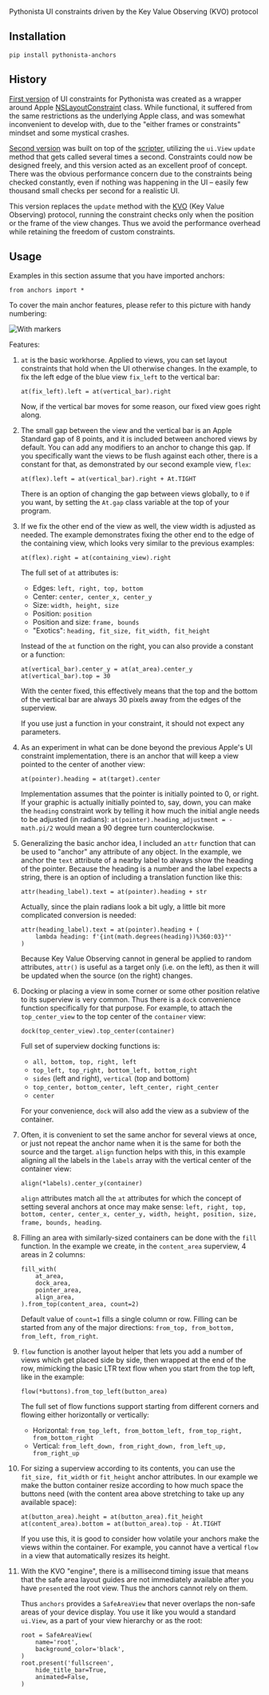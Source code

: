 Pythonista UI constraints driven by the Key Value Observing (KVO) protocol

## Installation

    pip install pythonista-anchors

## History

[First version](https://github.com/mikaelho/pythonista-uiconstraints) of UI constraints for Pythonista was created as a wrapper around Apple [NSLayoutConstraint](https://developer.apple.com/documentation/uikit/nslayoutconstraint?language=objc) class. While functional, it suffered from the same restrictions as the underlying Apple class, and was somewhat inconvenient to develop with, due to the "either frames or constraints" mindset and some mystical crashes.

[Second version]() was built on top of the [scripter](https://github.com/mikaelho/scripter), utilizing the `ui.View` `update` method that gets called several times a second. Constraints could now be designed freely, and this version acted as an excellent proof of concept. There was the obvious performance concern due to the constraints being checked constantly, even if nothing was happening in the UI – easily few thousand small checks per second for a realistic UI.

This version replaces the `update` method with the [KVO](https://developer.apple.com/documentation/objectivec/nsobject/nskeyvalueobserving?language=objc) (Key Value Observing) protocol, running the constraint checks only when the position or the frame of the view changes. Thus we avoid the performance overhead while retaining the freedom of custom constraints.

## Usage

Examples in this section assume that you have imported anchors:

```
from anchors import *
```

To cover the main anchor features, please refer to this picture with handy numbering:

![With markers](https://raw.githubusercontent.com/mikaelho/scripter/master/images/anchor-with-markers.png)

Features:

1. `at` is the basic workhorse. Applied to views, you can set layout constraints that hold when the UI otherwise changes. In the example, to fix the left edge of the blue view `fix_left` to the vertical bar:
  
    ```
    at(fix_left).left = at(vertical_bar).right
    ```
   
   Now, if the vertical bar moves for some reason, our fixed view goes right along.
   
2. The small gap between the view and the vertical bar is an Apple Standard gap of 8 points, and it is included between anchored views by default. You can add any modifiers to an anchor to change this gap. If you specifically want the views to be flush against each other, there is a constant for that, as demonstrated by our second example view, `flex`:
    
    ```
    at(flex).left = at(vertical_bar).right + At.TIGHT
    ```
    
   There is an option of changing the gap between views globally, to `0` if you want, by setting the `At.gap` class variable at the top of your program.
    
3. If we fix the other end of the view as well, the view width is adjusted as needed. The example demonstrates fixing the other end to the edge of the containing view, which looks very similar to the previous examples:

    ```
    at(flex).right = at(containing_view).right
    ```
    
   The full set of `at` attributes is:
   
   - Edges: `left, right, top, bottom`
   - Center: `center, center_x, center_y`
   - Size: `width, height, size`
   - Position: `position`
   - Position and size: `frame, bounds`
   - "Exotics": `heading, fit_size, fit_width, fit_height`
   
   Instead of the `at` function on the right, you can also provide a constant or a function:
   
    ```
    at(vertical_bar).center_y = at(at_area).center_y
    at(vertical_bar).top = 30
    ```
    
    With the center fixed, this effectively means that the top and the bottom of the vertical bar are always 30 pixels away from the edges of the superview.
    
    If you use just a function in your constraint, it should not expect any parameters.
   
4. As an experiment in what can be done beyond the previous Apple's UI constraint implementation, there is an anchor that will keep a view pointed to the center of another view:

    ```
    at(pointer).heading = at(target).center
    ```
    
   Implementation assumes that the pointer is initially pointed to 0, or right. If your graphic is actually initially pointed to, say, down, you can make the `heading` constraint work by telling it how much the initial angle needs to be adjusted (in radians): `at(pointer).heading_adjustment = -math.pi/2` would mean a 90 degree turn counterclockwise.
   
5. Generalizing the basic anchor idea, I included an `attr` function that can be used to "anchor" any attribute of any object. In the example, we anchor the `text` attribute of a nearby label to always show the heading of the pointer. Because the heading is a number and the label expects a string, there is an option of including a translation function like this:

    ```
    attr(heading_label).text = at(pointer).heading + str
    ```
    
   Actually, since the plain radians look a bit ugly, a little bit more complicated conversion is needed:
   
   ```
   attr(heading_label).text = at(pointer).heading + (
       lambda heading: f'{int(math.degrees(heading))%360:03}°'
   )
   ```
   
   Because Key Value Observing cannot in general be applied to random attributes, `attr()` is useful as a target only (i.e. on the left), as then it will be updated when the source (on the right) changes.
   
6. Docking or placing a view in some corner or some other position relative to its superview is very common. Thus there is a `dock` convenience function specifically for that purpose. For example, to attach the `top_center_view` to the top center of the `container` view:

    ```
    dock(top_center_view).top_center(container)
    ```
    
   Full set of superview docking functions is:
   
   - `all, bottom, top, right, left`
   - `top_left, top_right, bottom_left, bottom_right`
   - `sides` (left and right), `vertical` (top and bottom)
   - `top_center, bottom_center, left_center, right_center`
   - `center`

   For your convenience, `dock` will also add the view as a subview of the container.

7. Often, it is convenient to set the same anchor for several views at once, or just not repeat the anchor name when it is the same for both the source and the target. `align` function helps with this, in this example aligning all the labels in the `labels` array with the vertical center of the container view:

    ```
    align(*labels).center_y(container)
    ```
    
   `align` attributes match all the `at` attributes for which the concept of setting several anchors at once may make sense:
   `left, right, top, bottom, center, center_x, center_y, width, height, position, size, frame, bounds, heading`.
    
8. Filling an area with similarly-sized containers can be done with the `fill` function. In the example we create, in the `content_area` superview, 4 areas in 2 columns:

    ```
    fill_with(
        at_area,
        dock_area,
        pointer_area,
        align_area,
    ).from_top(content_area, count=2)
    ```
    
   Default value of `count=1` fills a single column or row. Filling can be started from any of the major directions: `from_top, from_bottom, from_left, from_right`.
   
9. `flow` function is another layout helper that lets you add a number of views which get placed side by side, then wrapped at the end of the row, mimicking the basic LTR text flow when you start from the top left, like in the example:

    ```
    flow(*buttons).from_top_left(button_area)
    ```
    
   The full set of flow functions support starting from different corners and flowing either horizontally or vertically:
   - Horizontal: `from_top_left, from_bottom_left, from_top_right, from_bottom_right`
   - Vertical: `from_left_down, from_right_down, from_left_up, from_right_up`
    
10. For sizing a superview according to its contents, you can use the `fit_size, fit_width` or `fit_height` anchor attributes. In our example we make the button container resize according to how much space the buttons need (with the content area above stretching to take up any available space):

    ```
    at(button_area).height = at(button_area).fit_height
    at(content_area).bottom = at(button_area).top - At.TIGHT
    ```
    
    If you use this, it is good to consider how volatile your anchors make the views within the container. For example, you cannot have a vertical `flow` in a view that automatically resizes its height.
    
11. With the KVO "engine", there is a millisecond timing issue that means that the safe area layout guides are not immediately available after you have `present`ed the root view. Thus the anchors cannot rely on them.

    Thus `anchors` provides a `SafeAreaView` that never overlaps the non-safe areas of your device display. You use it like you would a standard `ui.View`, as a part of your view hierarchy or as the root:
    
    ```
    root = SafeAreaView(
        name='root',
        background_color='black',
    )
    root.present('fullscreen',
        hide_title_bar=True,
        animated=False,
    )

